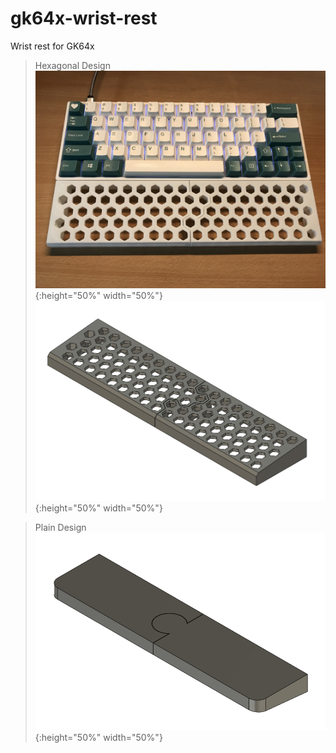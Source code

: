 # gk64x-wrist-rest
Wrist rest for GK64x  
> Hexagonal Design  
![Screenshot](img/hexagon_demo.jpg){:height="50%" width="50%"}
![Screenshot](img/hexagon_model.jpg){:height="50%" width="50%"} 

> Plain Design  
![Screenshot](img/plain_model.jpg){:height="50%" width="50%"}
